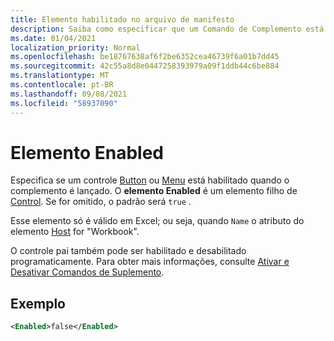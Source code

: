 ```yaml
---
title: Elemento habilitado no arquivo de manifesto
description: Saiba como especificar que um Comando de Complemento está desabilitado quando o complemento é lançado.
ms.date: 01/04/2021
localization_priority: Normal
ms.openlocfilehash: be18767638af6f2be6352cea46739f6a01b7dd45
ms.sourcegitcommit: 42c55a8d8e0447258393979a09f1ddb44c6be884
ms.translationtype: MT
ms.contentlocale: pt-BR
ms.lasthandoff: 09/08/2021
ms.locfileid: "58937090"
---
```

# <a name="enabled-element"></a>Elemento Enabled

Especifica se um controle [Button](control.md#button-control) ou [Menu](control.md#menu-dropdown-button-controls) está habilitado quando o complemento é lançado. O **elemento Enabled** é um elemento filho de [Control](control.md). Se for omitido, o padrão será `true` .

Esse elemento só é válido em Excel; ou seja, quando `Name` o atributo do elemento [Host](host.md) for "Workbook".

O controle pai também pode ser habilitado e desabilitado programaticamente. Para obter mais informações, consulte [Ativar e Desativar Comandos de Suplemento](../../design/disable-add-in-commands.md).

## <a name="example"></a>Exemplo

```xml
<Enabled>false</Enabled>
```

